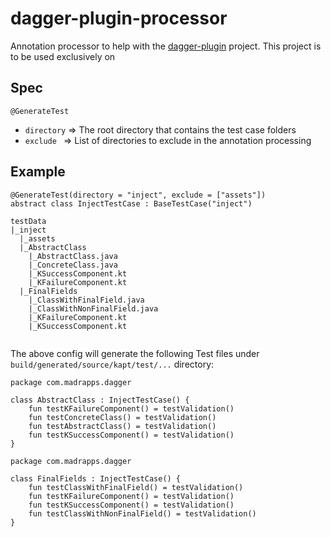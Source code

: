 # dagger-plugin-processor
Annotation processor to help with the <a href="https://github.com/Madrapps/dagger-plugin">dagger-plugin</a> project. This project is
to be used exclusively on 

Spec
-----

`@GenerateTest`
  - `directory` => The root directory that contains the test case folders
  - `exclude `  => List of directories to exclude in the annotation processing
  
Example
-----

```
@GenerateTest(directory = "inject", exclude = ["assets"])
abstract class InjectTestCase : BaseTestCase("inject")
```

```
testData
|_inject
  |_assets
  |_AbstractClass
    |_AbstractClass.java
    |_ConcreteClass.java
    |_KSuccessComponent.kt
    |_KFailureComponent.kt
  |_FinalFields
    |_ClassWithFinalField.java
    |_ClassWithNonFinalField.java
    |_KFailureComponent.kt
    |_KSuccessComponent.kt
    
```

The above config will generate the following Test files under `build/generated/source/kapt/test/...` directory:
```
package com.madrapps.dagger

class AbstractClass : InjectTestCase() {
    fun testKFailureComponent() = testValidation()
    fun testConcreteClass() = testValidation()
    fun testAbstractClass() = testValidation()
    fun testKSuccessComponent() = testValidation()
}
```
```
package com.madrapps.dagger

class FinalFields : InjectTestCase() {
    fun testClassWithFinalField() = testValidation()
    fun testKFailureComponent() = testValidation()
    fun testKSuccessComponent() = testValidation()
    fun testClassWithNonFinalField() = testValidation()
}
```
